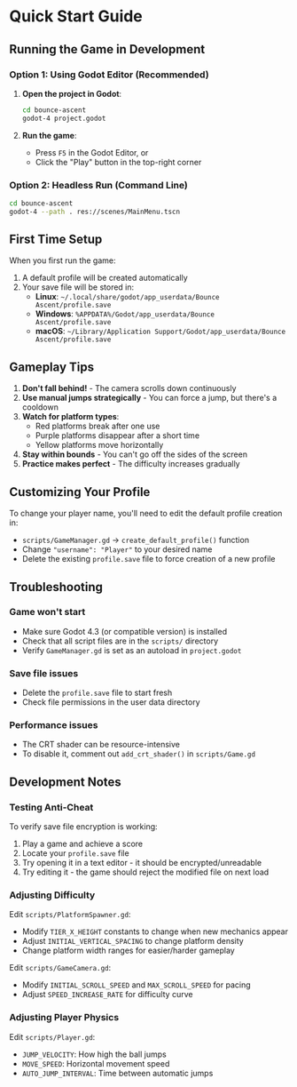 # Quick Start Guide

## Running the Game in Development

### Option 1: Using Godot Editor (Recommended)

1. **Open the project in Godot**:
   ```bash
   cd bounce-ascent
   godot-4 project.godot
   ```

2. **Run the game**:
   - Press `F5` in the Godot Editor, or
   - Click the "Play" button in the top-right corner

### Option 2: Headless Run (Command Line)

```bash
cd bounce-ascent
godot-4 --path . res://scenes/MainMenu.tscn
```

## First Time Setup

When you first run the game:

1. A default profile will be created automatically
2. Your save file will be stored in:
   - **Linux**: `~/.local/share/godot/app_userdata/Bounce Ascent/profile.save`
   - **Windows**: `%APPDATA%/Godot/app_userdata/Bounce Ascent/profile.save`
   - **macOS**: `~/Library/Application Support/Godot/app_userdata/Bounce Ascent/profile.save`

## Gameplay Tips

1. **Don't fall behind!** - The camera scrolls down continuously
2. **Use manual jumps strategically** - You can force a jump, but there's a cooldown
3. **Watch for platform types**:
   - Red platforms break after one use
   - Purple platforms disappear after a short time
   - Yellow platforms move horizontally
4. **Stay within bounds** - You can't go off the sides of the screen
5. **Practice makes perfect** - The difficulty increases gradually

## Customizing Your Profile

To change your player name, you'll need to edit the default profile creation in:
- `scripts/GameManager.gd` → `create_default_profile()` function
- Change `"username": "Player"` to your desired name
- Delete the existing `profile.save` file to force creation of a new profile

## Troubleshooting

### Game won't start
- Make sure Godot 4.3 (or compatible version) is installed
- Check that all script files are in the `scripts/` directory
- Verify `GameManager.gd` is set as an autoload in `project.godot`

### Save file issues
- Delete the `profile.save` file to start fresh
- Check file permissions in the user data directory

### Performance issues
- The CRT shader can be resource-intensive
- To disable it, comment out `add_crt_shader()` in `scripts/Game.gd`

## Development Notes

### Testing Anti-Cheat

To verify save file encryption is working:

1. Play a game and achieve a score
2. Locate your `profile.save` file
3. Try opening it in a text editor - it should be encrypted/unreadable
4. Try editing it - the game should reject the modified file on next load

### Adjusting Difficulty

Edit `scripts/PlatformSpawner.gd`:
- Modify `TIER_X_HEIGHT` constants to change when new mechanics appear
- Adjust `INITIAL_VERTICAL_SPACING` to change platform density
- Change platform width ranges for easier/harder gameplay

Edit `scripts/GameCamera.gd`:
- Modify `INITIAL_SCROLL_SPEED` and `MAX_SCROLL_SPEED` for pacing
- Adjust `SPEED_INCREASE_RATE` for difficulty curve

### Adjusting Player Physics

Edit `scripts/Player.gd`:
- `JUMP_VELOCITY`: How high the ball jumps
- `MOVE_SPEED`: Horizontal movement speed
- `AUTO_JUMP_INTERVAL`: Time between automatic jumps
